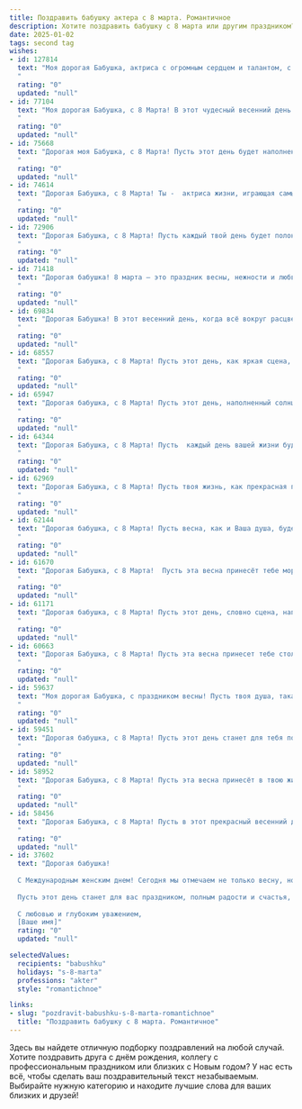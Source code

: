 ```yaml
---
title: Поздравить бабушку актера с 8 марта. Романтичное
description: Хотите поздравить бабушку с 8 марта или другим праздником? Наш ИИ создаст незабываемое поздравление, а вы обязательно выделитесь среди других.  
date: 2025-01-02
tags: second tag
wishes:
- id: 127814
  text: "Моя дорогая Бабушка, актриса с огромным сердцем и талантом, с 8 Марта!  В этот прекрасный весенний день, когда всё расцветает, позвольте мне выразить Вам свою безграничную любовь и восхищение. Ваша жизнь – это яркий спектакль, полный грации, тепла и неповторимого очарования.  Пусть каждая Ваша минута будет наполнена счастьем, а каждый день – радостью и нежностью.  Я бесконечно люблю Вас и желаю Вам вечной весны в душе!
  "
  rating: "0"
  updated: "null"
- id: 77104
  text: "Моя дорогая Бабушка, с 8 Марта! В этот чудесный весенний день позвольте мне выразить свою бесконечную любовь и восхищение Вашей красотой, талантом и душой. Вы – настоящая актриса жизни, играющая главные роли с такой страстью и грацией, что зрители (то есть, мы) просто влюблены в Ваш талант! Пусть этот день подарит Вам множество теплых улыбок, нежных слов и радостных моментов!
  "
  rating: "0"
  updated: "null"
- id: 75668
  text: "Дорогая моя Бабушка, с 8 Марта! Пусть этот день будет наполнен яркими эмоциями, теплом весеннего солнца и восхищением от твоей прекрасной души. Ты - настоящая актриса жизни, с блеском и грацией играющая роли жены, матери и бабушки.  Ты излучаешь свет и любовь, которыми согреваются сердца всех, кто тебя знает.  Будь счастлива, здорова и любима!
  "
  rating: "0"
  updated: "null"
- id: 74614
  text: "Дорогая Бабушка, с 8 Марта! Ты -  актриса жизни, играющая самые яркие роли, и  твоя любовь и нежность - самый прекрасный спектакль. Спасибо за твое тепло, за твои мудрые слова и за то, что ты всегда рядом!
  "
  rating: "0"
  updated: "null"
- id: 72906
  text: "Дорогая Бабушка, с 8 Марта! Пусть каждый твой день будет полон ярких красок, как волшебная сцена, и пусть твоя жизнь всегда будет наполнена овациями и любовью!
  "
  rating: "0"
  updated: "null"
- id: 71418
  text: "Дорогая бабушка! 8 марта – это праздник весны, нежности и любви, а ты – воплощение всех этих качеств! Пусть жизнь твоя будет полна ярких моментов, как самые трогательные сцены в твоих спектаклях. Желаю тебе любви, здоровья, радости и вдохновения! С праздником, моя милая!
  "
  rating: "0"
  updated: "null"
- id: 69834
  text: "Дорогая Бабушка! В этот весенний день, когда всё вокруг расцветает, я хочу пожелать тебе, самой талантливой актрисе,  безграничного счастья, ярких ролей и вечной молодости! Пусть твоя жизнь будет полна любви и аплодисментов!
  "
  rating: "0"
  updated: "null"
- id: 68557
  text: "Дорогая Бабушка, с 8 Марта! Пусть этот день, как яркая сцена, расцветит вашу жизнь новыми эмоциями, радостью и теплом. Вы – настоящая звезда, которая всегда сияет на нашем семейном небосклоне. Желаем вам бесконечного вдохновения, чтобы вы всегда играли главные роли в нашей жизни!
  "
  rating: "0"
  updated: "null"
- id: 65947
  text: "Дорогая бабушка, с 8 Марта! Пусть этот день, наполненный солнцем и весенним настроением, станет для тебя настоящим праздником. Ты - самая талантливая актриса в моей жизни, и твои роли всегда трогают мое сердце. Желаю тебе ярких красок, вдохновения, новых ролей и, конечно же, крепкого здоровья и безоблачного счастья!
  "
  rating: "0"
  updated: "null"
- id: 64344
  text: "Дорогая Бабушка, с 8 Марта! Пусть  каждый день вашей жизни будет наполнен светом, радостью и  красотой, как ваши незабываемые роли на сцене. Вы – настоящая актриса жизни, которая дарит нам любовь и тепло.
  "
  rating: "0"
  updated: "null"
- id: 62969
  text: "Дорогая Бабушка, с 8 Марта! Пусть твоя жизнь, как прекрасная пьеса, будет полна ярких ролей, счастливых сцен и бурных оваций. Твой талант, теплота и очарование - лучшие декорации для этой жизни.
  "
  rating: "0"
  updated: "null"
- id: 62144
  text: "Дорогая бабушка, с 8 Марта! Пусть весна, как и Ваша душа, будет полна ярких красок и нежных чувств. Желаю Вам бесконечного счастья, вдохновения, новых ролей и оваций!
  "
  rating: "0"
  updated: "null"
- id: 61670
  text: "Дорогая Бабушка, с 8 Марта!  Пусть эта весна принесёт тебе море цветов, улыбок  и самых светлых эмоций. Ты — наша любимая актриса, чья игра трогает сердца и заставляет смеяться до слёз. Желаю тебе  здоровья,  огромной любви и долгой,  яркой  жизни,  полной  незабываемых ролей!
  "
  rating: "0"
  updated: "null"
- id: 61171
  text: "Дорогая бабушка, с 8 Марта! Пусть этот день, словно сцена, наполнится яркими эмоциями, искренней любовью и блеском аплодисментов от тех, кто дорожит Вами.  Будьте всегда прекрасны, как цветы на сцене, и излучайте теплоту, как софиты, освещающие дорогу к счастью!
  "
  rating: "0"
  updated: "null"
- id: 60663
  text: "Дорогая Бабушка, с 8 Марта! Пусть эта весна принесет тебе столько же тепла и нежности, сколько ты даришь нам своим талантом. Твоя игра на сцене – это волшебство, которое вдохновляет и завораживает. Желаю тебе ярких ролей, искренних аплодисментов и бесконечного счастья!
  "
  rating: "0"
  updated: "null"
- id: 59637
  text: "Моя дорогая Бабушка, с праздником весны! Пусть твоя душа, такая же яркая и талантливая, как твоя игра на сцене, всегда сияет счастьем и любовью.
  "
  rating: "0"
  updated: "null"
- id: 59451
  text: "Дорогая бабушка, с 8 Марта! Пусть этот день станет для тебя поводом окунуться в мир прекрасного, как ты когда-то блистала на сцене! Твоя любовь и доброта — самая трогательная и яркая роль, которую ты играешь в нашей жизни. Желаю тебе радости, вдохновения и любви, которая освещает твою жизнь ярче всех софитов!
  "
  rating: "0"
  updated: "null"
- id: 58952
  text: "Дорогая Бабушка, с 8 Марта! Пусть эта весна принесёт в твою жизнь столько же тепла и света, сколько ты дарила нам на протяжении всей своей жизни. Твоя улыбка – самая красивая сцена, а твоя любовь – самый трогательный спектакль. Спасибо за то, что ты есть!
  "
  rating: "0"
  updated: "null"
- id: 58456
  text: "Дорогая Бабушка, с 8 Марта! Пусть в этот прекрасный весенний день Вас окружают цветы, улыбки и аплодисменты, как на лучших театральных премьерах. Пусть Ваши мечты, как яркие роли, исполняются легко и с блеском!
  "
  rating: "0"
  updated: "null"
- id: 37602
  text: "Дорогая бабушка!
  
  С Международным женским днем! Сегодня мы отмечаем не только весну, но и ваше безмерное тепло и заботу, которые вдохновляют всех нас. Как настоящий актер на сцене жизни, вы играете свою роль с грацией и мудростью, окружая нас светом и любовью.
  
  Пусть этот день станет для вас праздником, полным радости и счастья, как в лучших спектаклях. Вы — наш главный герой, и мы бесконечно благодарны за каждый миг, проведенный с вами. Желаю вам здоровья, исполненных мечт, и чтоб каждый день дарил вам вдохновение и улыбки.
  
  С любовью и глубоким уважением,
  [Ваше имя]"
  rating: "0"
  updated: "null"

selectedValues:
  recipients: "babushku"
  holidays: "s-8-marta"
  professions: "akter"
  style: "romantichnoe"

links:
- slug: "pozdravit-babushku-s-8-marta-romantichnoe"
  title: "Поздравить бабушку с 8 марта. Романтичное"
---
```


Здесь вы найдете отличную подборку поздравлений на любой случай.
Хотите поздравить друга с днём рождения, коллегу с профессиональным праздником или близких с Новым годом? У нас есть всё, чтобы сделать ваш поздравительный текст незабываемым. Выбирайте нужную категорию и находите лучшие слова для ваших близких и друзей!
